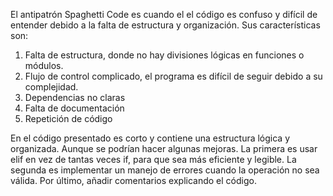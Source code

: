 El antipatrón Spaghetti Code es cuando el el código es confuso y difícil de entender debido a la falta de estructura y organización. 
Sus características son:
1. Falta de estructura, donde no hay divisiones lógicas en funciones o módulos. 
2. Flujo de control complicado, el programa es difícil de seguir debido a su complejidad. 
3. Dependencias no claras
4. Falta de documentación
5. Repetición de código

En el código presentado es corto y contiene una estructura lógica y organizada. Aunque se podrían hacer algunas mejoras. La primera es usar elif en vez de tantas veces if, para que sea más eficiente y legible. La segunda es implementar un manejo de errores cuando la operación no sea válida. Por último, añadir comentarios explicando el código. 
